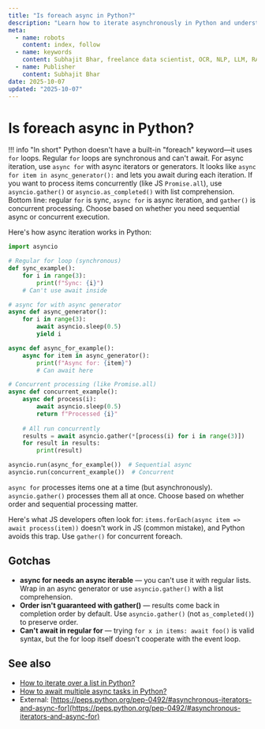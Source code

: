 ```yaml
---
title: "Is foreach async in Python?"
description: "Learn how to iterate asynchronously in Python and understand the difference between regular and async loops."
meta:
  - name: robots
    content: index, follow
  - name: keywords
    content: Subhajit Bhar, freelance data scientist, OCR, NLP, LLM, RAG, knowledge base, python, async, foreach, loops, iteration
  - name: Publisher
    content: Subhajit Bhar
date: 2025-10-07
updated: "2025-10-07"
---
```


# Is foreach async in Python?

<!-- more -->

!!! info "In short"
    Python doesn't have a built-in "foreach" keyword—it uses `for` loops. Regular `for` loops are synchronous and can't await. For async iteration, use `async for` with async iterators or generators. It looks like `async for item in async_generator():` and lets you await during each iteration. If you want to process items concurrently (like JS `Promise.all`), use `asyncio.gather()` or `asyncio.as_completed()` with list comprehension. Bottom line: regular `for` is sync, `async for` is async iteration, and `gather()` is concurrent processing. Choose based on whether you need sequential async or concurrent execution.

Here's how async iteration works in Python:

```python
import asyncio

# Regular for loop (synchronous)
def sync_example():
    for i in range(3):
        print(f"Sync: {i}")
    # Can't use await inside

# async for with async generator
async def async_generator():
    for i in range(3):
        await asyncio.sleep(0.5)
        yield i

async def async_for_example():
    async for item in async_generator():
        print(f"Async for: {item}")
        # Can await here

# Concurrent processing (like Promise.all)
async def concurrent_example():
    async def process(i):
        await asyncio.sleep(0.5)
        return f"Processed {i}"
    
    # All run concurrently
    results = await asyncio.gather(*[process(i) for i in range(3)])
    for result in results:
        print(result)

asyncio.run(async_for_example())  # Sequential async
asyncio.run(concurrent_example())  # Concurrent
```

`async for` processes items one at a time (but asynchronously). `asyncio.gather()` processes them all at once. Choose based on whether order and sequential processing matter.

Here's what JS developers often look for: `items.forEach(async item => await process(item))` doesn't work in JS (common mistake), and Python avoids this trap. Use `gather()` for concurrent foreach.

## Gotchas

* **async for needs an async iterable** — you can't use it with regular lists. Wrap in an async generator or use `asyncio.gather()` with a list comprehension.
* **Order isn't guaranteed with gather()** — results come back in completion order by default. Use `asyncio.gather()` (not `as_completed()`) to preserve order.
* **Can't await in regular for** — trying `for x in items: await foo()` is valid syntax, but the for loop itself doesn't cooperate with the event loop.

## See also

* [How to iterate over a list in Python?](../python-lists/how-to-iterate-over-a-list.md)
* [How to await multiple async tasks in Python?](how-to-await-multiple-async-tasks-in-python.md)
* External: [https://peps.python.org/pep-0492/#asynchronous-iterators-and-async-for](https://peps.python.org/pep-0492/#asynchronous-iterators-and-async-for)

<script type="application/ld+json">
{
  "@context": "https://schema.org",
  "@type": "FAQPage",
  "mainEntity": [{
    "@type": "Question",
    "name": "Is foreach async in Python?",
    "acceptedAnswer": {
      "@type": "Answer",
      "text": "Python doesn't have foreach—it uses for loops. Regular for is synchronous. For async iteration, use async for with async iterators. For concurrent processing, use asyncio.gather() with list comprehension. Choose async for for sequential async or gather() for concurrent execution."
    }
  }]
}
</script>

